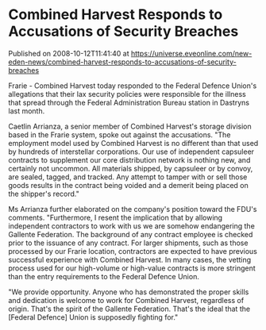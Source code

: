 # Combined Harvest Responds to Accusations of Security Breaches
Published on 2008-10-12T11:41:40 at https://universe.eveonline.com/new-eden-news/combined-harvest-responds-to-accusations-of-security-breaches

Frarie - Combined Harvest today responded to the Federal Defence Union's allegations that their lax security policies were responsible for the illness that spread through the Federal Administration Bureau station in Dastryns last month.

Caetlin Arrianza, a senior member of Combined Harvest's storage division based in the Frarie system, spoke out against the accusations. "The employment model used by Combined Harvest is no different than that used by hundreds of interstellar corporations. Our use of independent capsuleer contracts to supplement our core distribution network is nothing new, and certainly not uncommon. All materials shipped, by capsuleer or by convoy, are sealed, tagged, and tracked. Any attempt to tamper with or sell those goods results in the contract being voided and a demerit being placed on the shipper's record."

Ms Arrianza further elaborated on the company's position toward the FDU's comments. "Furthermore, I resent the implication that by allowing independent contractors to work with us we are somehow endangering the Gallente Federation. The background of any contract employee is checked prior to the issuance of any contract. For larger shipments, such as those processed by our Frarie location, contractors are expected to have previous successful experience with Combined Harvest. In many cases, the vetting process used for our high-volume or high-value contracts is more stringent than the entry requirements to the Federal Defence Union.

"We provide opportunity. Anyone who has demonstrated the proper skills and dedication is welcome to work for Combined Harvest, regardless of origin. That's the spirit of the Gallente Federation. That's the ideal that the [Federal Defence] Union is supposedly fighting for."
